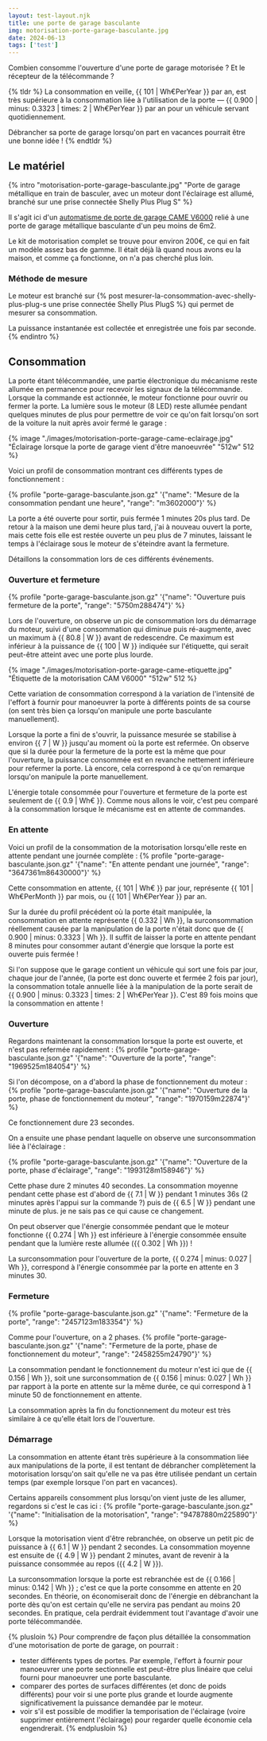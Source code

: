 ```yaml
---
layout: test-layout.njk 
title: une porte de garage basculante
img: motorisation-porte-garage-basculante.jpg
date: 2024-06-13
tags: ['test']
---
```


Combien consomme l'ouverture d'une porte de garage motorisée ? Et le récepteur de la télécommande ?
<!-- excerpt -->

{% tldr %}
La consommation en veille, {{ 101 | Wh€PerYear }} par an, est très supérieure à la consommation liée à l'utilisation de la porte — {{ 0.900 | minus: 0.3323 | times: 2 | Wh€PerYear }} par an pour un véhicule servant quotidiennement.

Débrancher sa porte de garage lorsqu'on part en vacances pourrait être une bonne idée !
{% endtldr %}


## Le matériel
{% intro "motorisation-porte-garage-basculante.jpg" "Porte de garage métallique en train de basculer, avec un moteur dont l'éclairage est allumé, branché sur une prise connectée Shelly Plus Plug S" %}

Il s'agit ici d'un [automatisme de porte de garage CAME V6000](https://www.came.com/fr/installateurs/solutions/automatisme-de-portails-garages-et-barrieres/portes-de-garage/v6000) relié à une porte de garage métallique basculante d'un peu moins de 6m2.

Le kit de motorisation complet se trouve pour environ 200€, ce qui en fait un modèle assez bas de gamme. Il était déjà là quand nous avons eu la maison, et comme ça fonctionne, on n'a pas cherché plus loin.

### Méthode de mesure

Le moteur est branché sur {% post mesurer-la-consommation-avec-shelly-plus-plug-s une prise connectée Shelly Plus PlugS %} qui permet de mesurer sa consommation.

La puissance instantanée est collectée et enregistrée une fois par seconde.
{% endintro %}

## Consommation

La porte étant télécommandée, une partie électronique du mécanisme reste allumée en permanence pour recevoir les signaux de la télécommande. Lorsque la commande est actionnée, le moteur fonctionne pour ouvrir ou fermer la porte. La lumière sous le moteur (8 LED) reste allumée pendant quelques minutes de plus pour permettre de voir ce qu'on fait lorsqu'on sort de la voiture la nuit après avoir fermé le garage :

{% image "./images/motorisation-porte-garage-came-eclairage.jpg" "Éclairage lorsque la porte de garage vient d'être manoeuvrée" "512w" 512 %}

Voici un profil de consommation montrant ces différents types de fonctionnement :

{% profile "porte-garage-basculante.json.gz" '{"name": "Mesure de la consommation pendant une heure", "range": "m3602000"}' %}

La porte a été ouverte pour sortir, puis fermée 1 minutes 20s plus tard. De retour à la maison une demi heure plus tard, j'ai à nouveau ouvert la porte, mais cette fois elle est restée ouverte un peu plus de 7 minutes, laissant le temps à l'éclairage sous le moteur de s'éteindre avant la fermeture.

Détaillons la consommation lors de ces différents événements.

### Ouverture et fermeture

{% profile "porte-garage-basculante.json.gz" '{"name": "Ouverture puis fermeture de la porte", "range": "5750m288474"}' %}

Lors de l'ouverture, on observe un pic de consommation lors du démarrage du moteur, suivi d'une consommation qui diminue puis ré-augmente, avec un maximum à {{ 80.8 | W }} avant de redescendre. Ce maximum est inférieur à la puissance de {{ 100 | W }} indiquée sur l'étiquette, qui serait peut-être atteint avec une porte plus lourde.

{% image "./images/motorisation-porte-garage-came-etiquette.jpg" "Étiquette de la motorisation CAM V6000" "512w" 512 %}

Cette variation de consommation correspond à la variation de l'intensité de l'effort à fournir pour manoeuvrer la porte à différents points de sa course (on sent très bien ça lorsqu'on manipule une porte basculante manuellement).

Lorsque la porte a fini de s'ouvrir, la puissance mesurée se stabilise à environ {{ 7 | W }} jusqu'au moment où la porte est refermée. On observe que si la durée pour la fermeture de la porte est la même que pour l'ouverture, la puissance consommée est en revanche nettement inférieure pour refermer la porte. Là encore, cela correspond à ce qu'on remarque lorsqu'on manipule la porte manuellement.

L'énergie totale consommée pour l'ouverture et fermeture de la porte est seulement de {{ 0.9 | Wh€ }}. Comme nous allons le voir, c'est peu comparé à la consommation lorsque le mécanisme est en attente de commandes.

### En attente

Voici un profil de la consommation de la motorisation lorsqu'elle reste en attente pendant une journée complète :
{% profile "porte-garage-basculante.json.gz" '{"name": "En attente pendant une journée", "range": "3647361m86430000"}' %}

Cette consommation en attente, {{ 101 | Wh€ }} par jour, représente {{ 101 | Wh€PerMonth }} par mois, ou {{ 101 | Wh€PerYear }} par an.

Sur la durée du profil précédent où la porte était manipulée, la consommation en attente représente {{ 0.332 | Wh }}, la surconsommation réellement causée par la manipulation de la porte n'était donc que de {{ 0.900 | minus: 0.3323 | Wh }}. Il suffit de laisser la porte en attente pendant 8 minutes pour consommer autant d'énergie que lorsque la porte est ouverte puis fermée !

Si l'on suppose que le garage contient un véhicule qui sort une fois par jour, chaque jour de l'année, (la porte est donc ouverte et fermée 2 fois par jour), la consommation totale annuelle liée à la manipulation de la porte serait de {{ 0.900 | minus: 0.3323 | times: 2 | Wh€PerYear }}. C'est 89 fois moins que la consommation en attente !

### Ouverture

Regardons maintenant la consommation lorsque la porte est ouverte, et n'est pas refermée rapidement :
{% profile "porte-garage-basculante.json.gz" '{"name": "Ouverture de la porte", "range": "1969525m184054"}' %}

Si l'on décompose, on a d'abord la phase de fonctionnement du moteur :
{% profile "porte-garage-basculante.json.gz" '{"name": "Ouverture de la porte, phase de fonctionnement du moteur", "range": "1970159m22874"}' %}

Ce fonctionnement dure 23 secondes.

On a ensuite une phase pendant laquelle on observe une surconsommation liée à l'éclairage :

{% profile "porte-garage-basculante.json.gz" '{"name": "Ouverture de la porte, phase d\'éclairage", "range": "1993128m158946"}' %}

Cette phase dure 2 minutes 40 secondes. La consommation moyenne pendant cette phase est d'abord de {{ 7.1 | W }} pendant 1 minutes 36s (2 minutes après l'appui sur la commande ?) puis de {{ 6.5 | W }} pendant une minute de plus. je ne sais pas ce qui cause ce changement.

On peut observer que l'énergie consommée pendant que le moteur fonctionne {{ 0.274 | Wh }} est inférieure à l'énergie consommée ensuite pendant que la lumière reste allumée ({{ 0.302 | Wh }}) !

La surconsommation pour l'ouverture de la porte, {{ 0.274 | minus: 0.027 | Wh }}, correspond à l'énergie consommée par la porte en attente en 3 minutes 30.

### Fermeture

{% profile "porte-garage-basculante.json.gz" '{"name": "Fermeture de la porte", "range": "2457123m183354"}' %}

Comme pour l'ouverture, on a 2 phases.
{% profile "porte-garage-basculante.json.gz" '{"name": "Fermeture de la porte, phase de fonctionnement du moteur", "range": "2458255m24790"}' %}

La consommation pendant le fonctionnement du moteur n'est ici que de {{ 0.156 | Wh }}, soit une surconsommation de {{ 0.156 | minus: 0.027 | Wh }} par rapport à la porte en attente sur la même durée, ce qui correspond à 1 minute 50 de fonctionnement en attente.

La consommation après la fin du fonctionnement du moteur est très similaire à ce qu'elle était lors de l'ouverture.

### Démarrage

La consommation en attente étant très supérieure à la consommation liée aux manipulations de la porte, il est tentant de débrancher complètement la motorisation lorsqu'on sait qu'elle ne va pas être utilisée pendant un certain temps (par exemple lorsque l'on part en vacances).

Certains appareils consomment plus lorsqu'on vient juste de les allumer, regardons si c'est le cas ici :
{% profile "porte-garage-basculante.json.gz" '{"name": "Initialisation de la motorisation", "range": "94787880m225890"}' %}

Lorsque la motorisation vient d'être rebranchée, on observe un petit pic de puissance à {{ 6.1 | W }} pendant 2 secondes. La consommation moyenne est ensuite de {{ 4.9 | W }} pendant 2 minutes, avant de revenir à la puissance consommée au repos ({{ 4.2 | W }}).

La surconsommation lorsque la porte est rebranchée est de {{ 0.166 | minus: 0.142 | Wh }} ; c'est ce que la porte consomme en attente en 20 secondes. En théorie, on économiserait donc de l'énergie en débranchant la porte dès qu'on est certain qu'elle ne servira pas pendant au moins 20 secondes. En pratique, cela perdrait évidemment tout l'avantage d'avoir une porte télécommandée.

{% plusloin %}
Pour comprendre de façon plus détaillée la consommation d'une motorisation de porte de garage, on pourrait :
- tester différents types de portes. Par exemple, l'effort à fournir pour manoeuvrer une porte sectionnelle est peut-être plus linéaire que celui fourni pour manoeuvrer une porte basculante.
- comparer des portes de surfaces différentes (et donc de poids différents) pour voir si une porte plus grande et lourde augmente significativement la puissance demandée par le moteur.
- voir s'il est possible de modifier la temporisation de l'éclairage (voire supprimer entièrement l'éclairage) pour regarder quelle économie cela engendrerait.
{% endplusloin %}
